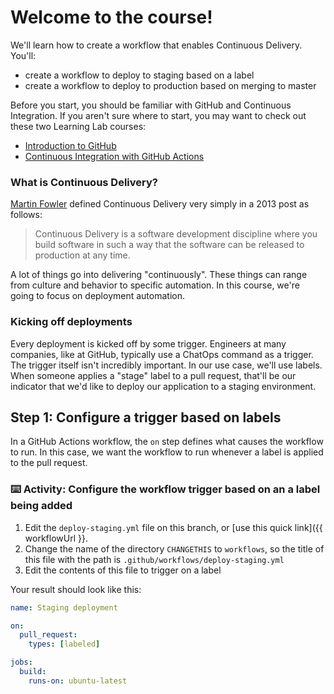 # Welcome to the course!

We'll learn how to create a workflow that enables Continuous Delivery. You'll:
- create a workflow to deploy to staging based on a label
- create a workflow to deploy to production based on merging to master

Before you start, you should be familiar with GitHub and Continuous Integration. If you aren't sure where to start, you may want to check out these two Learning Lab courses:

- [Introduction to GitHub](https://lab.github.com/githubtraining/introduction-to-github)
- [Continuous Integration with GitHub Actions](https://lab.github.com/githubtraining/set-up-continuous-integration-with-github-actions)

### What is Continuous Delivery?

[Martin Fowler](https://martinfowler.com/bliki/ContinuousDelivery.html) defined Continuous Delivery very simply in a 2013 post as follows:

> Continuous Delivery is a software development discipline where you build software in such a way that the software can be released to production at any time.

A lot of things go into delivering "continuously". These things can range from culture and behavior to specific automation. In this course, we're going to focus on deployment automation.

### Kicking off deployments

Every deployment is kicked off by some trigger. Engineers at many companies, like at GitHub, typically use a ChatOps command as a trigger. The trigger itself isn't incredibly important. In our use case, we'll use labels. When someone applies a "stage" label to a pull request, that'll be our indicator that we'd like to deploy our application to a staging environment.

## Step 1: Configure a trigger based on labels

In a GitHub Actions workflow, the `on` step defines what causes the workflow to run. In this case, we want the workflow to run whenever a label is applied to the pull request.

### :keyboard: Activity: Configure the workflow trigger based on an a label being added

1. Edit the `deploy-staging.yml` file on this branch, or [use this quick link]({{ workflowUrl }}.
2. Change the name of the directory `CHANGETHIS` to `workflows`, so the title of this file with the path is `.github/workflows/deploy-staging.yml`
3. Edit the contents of this file to trigger on a label

Your result should look like this:

```yml
name: Staging deployment

on: 
  pull_request:
    types: [labeled]

jobs:
  build:
    runs-on: ubuntu-latest
```

